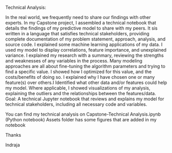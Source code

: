 Technical Analysis:

In the real world, we frequently need to share our findings with other experts. In my Capstone project, I assembled a technical notebook that details the findings of my predictive model to share with my peers. It sis written in a language that satisfies technical stakeholders, providing complete documentation of my problem statement, approach, analysis, and source code. I explained some machine learning applications of my data. I used my model to display correlations, feature importance, and unexplained variance. I explained my research with a summary, reviewing the strengths and weaknesses of any variables in the process. Many modeling approaches are all about fine-tuning the algorithm parameters and trying to find a specific value. I showed how I optimized for this value, and the costs/benefits of doing so. I explained why I have chosen one or many feature(s) over others.I Identified what other data and/or features could help my model. Where applicable, I showed visualizations of my analysis, explaining the outliers and the relationships between the features/data. Goal: A technical Jupyter notebook that reviews and explains my model for technical stakeholders, including all necessary code and variables.

You can find my technical analysis on Capstone-Technical Analysis.ipynb (Python notebook) Assets folder has some figures that are added in my notebook

Thanks 

Indraja

